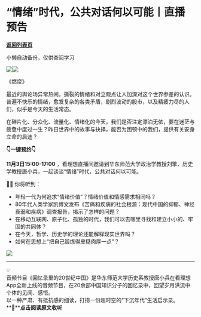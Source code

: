 # “情绪”时代，公共对话何以可能丨直播预告

[**返回列表页**](/gzh/看理想)

小懒自动备份，仅供查阅学习

![](https://mmbiz.qpic.cn/mmbiz_png/aP7vrTpXJxRA0ViaNRqia18YGj5LgX4VSibTFXfBlkXZakYUA8yBkEQYYmpmDmxH0IZyeY4oUcOiabiaj1PywxF6StQ/640?wx_fmt=other&tp;=webp&wxfrom;=5&wx;_lazy=1&wx;_co=1)![](https://mmbiz.qpic.cn/mmbiz_jpg/aP7vrTpXJxTAfib7wraV0aicUUE9ouoreicAsy4eg7bhibNqE5mleKJMKcpxMmMq4Kugib6xzQINGon6iay0FHMTGGbA/640?wx_fmt=jpeg)

《燃烧》

  

最近的舆论场异常热闹，撕裂的情绪和对立观点让人加深对这个世界参差的认识。普遍不快乐的情绪，愈发复杂的各类矛盾，剧烈波动的股市，以及精疲力尽的人们，似乎是今天的生活常态。

  

在碎片化、分众化、流量化、情绪化的今天，我们是否注定漂泊无依，要在迷茫与疲惫中度过一生？昨日世界中的故事与抉择，能否为困顿中的我们，提供有关安身立命的启迪？

  

**👇一键预约👇**

  

**11月3日15:00-17:00** ，看理想直播间邀请到华东师范大学政治学教授刘擎、历史学教授唐小兵，一起谈谈“情绪”时代，公共对话何以可能。

  

**👂🏻** 你将听到：

  * 年轻一代为何追求“情绪价值”？情绪价值和情感需求相同吗？
  * 80年代人类学家凯博文发布《苦痛和疾病的社会根源：现代中国的抑郁、神经衰弱和疾病》调查报告，揭示了怎样的问题？
  * 在移动互联网、原子化、孤独的时代，我们可以去哪里寻找和建立小小的、牢固的共同体？
  * 在今天，哲学、历史学的理论还能解释现实世界吗？
  * 如何在思想上“把自己锻炼得皮糙肉厚一点”？  
  

![](https://mmbiz.qpic.cn/mmbiz_jpg/aP7vrTpXJxTAfib7wraV0aicUUE9ouoreicSV8t64KrT3eUIb7ic9zpZjygjCTVomeWFX72eavl9ibQ09K7svJBCmqg/640?wx_fmt=jpeg&from;=appmsg)  

* * *

  
💡  
音频节目《回忆录里的20世纪中国》是华东师范大学历史系教授唐小兵在看理想App全新上线的音频节目，在20余部中国知识分子的回忆录中，回望岁月洪流中个体的见闻、感悟。  
以一种严肃、有抵抗感的细读，打捞一份超时空的“下沉年代”生活启示录。  
**👀****点击阅读原文收听**  

